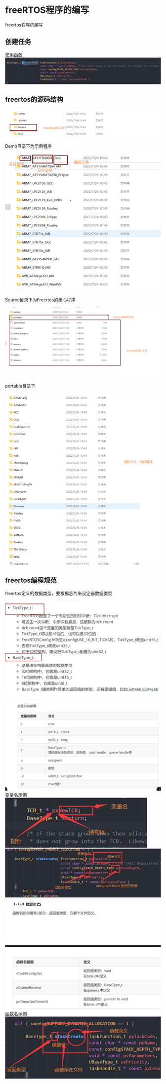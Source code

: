 # freeRTOS程序的编写

freertos程序的编写

## 创建任务

使用函数
![创建任务函数](../../../../resources/2022-07-24-10-35-05.png)

## freertos的源码结构

![freertos](../../../../resources/2022-07-24-10-56-22.png)

Demo目录下为示例程序

![Demo命名规范](../../../../resources/2022-07-24-10-59-41.png)

Source目录下为Freertos的核心程序

![sorce目录下的文件](../../../../resources/2022-07-24-11-03-16.png)

portable目录下

![portable目录下的文件](../../../../resources/2022-07-24-11-05-52.png)

## freertos编程规范

freertos定义的数据类型，要根据芯片来设定器数据类型

![freertos定义的特殊数据类型](../../../../resources/2022-07-24-11-10-06.png)

![变量名的规范](../../../../resources/2022-07-24-11-12-42.png)
变量名示例
![例1](../../../../resources/2022-07-24-11-14-52.png)
![例2](../../../../resources/2022-07-24-11-19-04.png)

![函数名规范](../../../../resources/2022-07-24-11-22-39.png)
函数名示例
![例](../../../../resources/2022-07-24-11-21-51.png)
